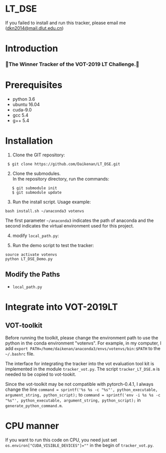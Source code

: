 # LT_DSE

If you failed to install and run this tracker, please email me (<dkn2014@mail.dlut.edu.cn>)

# Introduction

### :star2:The Winner Tracker of the VOT-2019 LT Challenge.:star2: 

# Prerequisites

* python 3.6
* ubuntu 16.04
* cuda-9.0
* gcc 5.4
* g++ 5.4
# Installation
1. Clone the GIT repository:
```
 $ git clone https://github.com/Daikenan/LT_DSE.git
```
2. Clone the submodules.  
   In the repository directory, run the commands:
```
   $ git submodule init  
   $ git submodule update
```
3. Run the install script. 
Usage example:
```
bash install.sh ~/anaconda3 votenvs
```
The first parameter `~/anaconda3` indicates the path of anaconda and the second indicates the virtual environment used for this project. 

4. modify ``local_path.py``:

5. Run the demo script to test the tracker:
```
source activate votenvs
python LT_DSE_Demo.py
```

## Modify the Paths
* `local_path.py`

# Integrate into VOT-2019LT

## VOT-toolkit
Before running the toolkit, please change the environment path to use the python in the conda environment "votenvs".
For example, in my computer, I add  `export PATH=/home/daikenan/anaconda3/envs/votenvs/bin:$PATH` to the `~/.bashrc` file.  

The interface for integrating the tracker into the vot evaluation tool kit is implemented in the module `tracker_vot.py`. The script `tracker_LT_DSE.m` is needed to be copied to vot-tookit. 

Since the vot-toolkit may be not compatible with pytorch-0.4.1, I always change the line  `command = sprintf('%s %s -c "%s"', python_executable, argument_string, python_script);` to `command = sprintf('env -i %s %s -c "%s"', python_executable, argument_string, python_script);` in `generate_python_command.m`. 


# CPU manner

If you want to run this code on CPU, you need just set `os.environ["CUDA_VISIBLE_DEVICES"]=""` in the begin of `tracker_vot.py`. 
